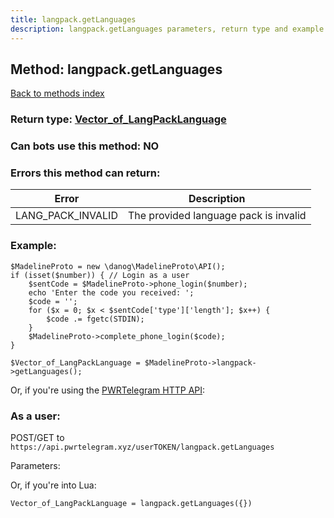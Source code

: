 ```yaml
---
title: langpack.getLanguages
description: langpack.getLanguages parameters, return type and example
---
```

## Method: langpack.getLanguages  
[Back to methods index](index.md)




### Return type: [Vector\_of\_LangPackLanguage](../types/LangPackLanguage.md)

### Can bots use this method: **NO**


### Errors this method can return:

| Error    | Description   |
|----------|---------------|
|LANG_PACK_INVALID|The provided language pack is invalid|

### Example:


```
$MadelineProto = new \danog\MadelineProto\API();
if (isset($number)) { // Login as a user
    $sentCode = $MadelineProto->phone_login($number);
    echo 'Enter the code you received: ';
    $code = '';
    for ($x = 0; $x < $sentCode['type']['length']; $x++) {
        $code .= fgetc(STDIN);
    }
    $MadelineProto->complete_phone_login($code);
}

$Vector_of_LangPackLanguage = $MadelineProto->langpack->getLanguages();
```

Or, if you're using the [PWRTelegram HTTP API](https://pwrtelegram.xyz):



### As a user:

POST/GET to `https://api.pwrtelegram.xyz/userTOKEN/langpack.getLanguages`

Parameters:




Or, if you're into Lua:

```
Vector_of_LangPackLanguage = langpack.getLanguages({})
```

